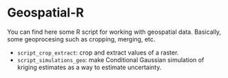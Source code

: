# Geospatial-R
You can find here some R script for working with geospatial data. Basically, some geoprocesing such as cropping, merging, etc.
- `script_crop_extract`: crop and extract values of a raster.
- `script_simulations_geo`: make Conditional Gaussian simulation of kriging estimates as a way to estimate uncertainty.
